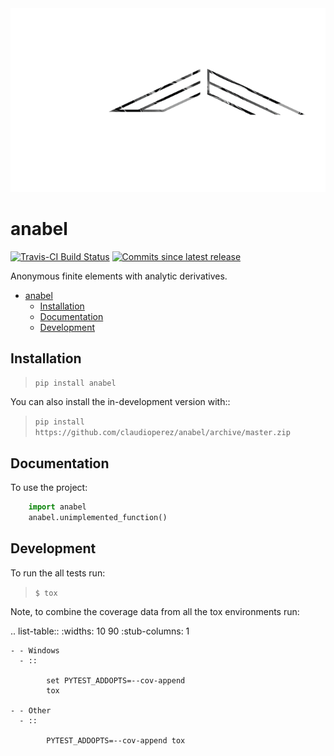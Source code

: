 <div align="center">
<img src="https://raw.githubusercontent.com/claudioperez/anabel/master/images/Asset-1-8.png" alt="logo"></img>
</div>

# anabel

[![Travis-CI Build Status](https://api.travis-ci.org/claudioperez/anabel.svg?branch=master)](https://travis-ci.org/claudioperez/anabel)
[![Commits since latest release](https://img.shields.io/github/commits-since/claudioperez/anabel/v0.0.0.svg)](https://github.com/claudioperez/anabel/compare/v0.0.0...master)

Anonymous finite elements with analytic derivatives.

- [anabel](#anabel)
  - [Installation](#installation)
  - [Documentation](#documentation)
  - [Development](#development)

## Installation

> `pip install anabel`

You can also install the in-development version with::

> `pip install https://github.com/claudioperez/anabel/archive/master.zip`


## Documentation

To use the project:

```python
    import anabel
    anabel.unimplemented_function()
```

## Development

To run the all tests run:

> `$ tox`

Note, to combine the coverage data from all the tox environments run:

.. list-table::
    :widths: 10 90
    :stub-columns: 1

    - - Windows
      - ::

            set PYTEST_ADDOPTS=--cov-append
            tox

    - - Other
      - ::

            PYTEST_ADDOPTS=--cov-append tox
